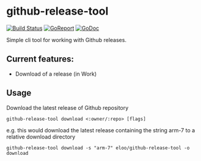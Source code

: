 # github-release-tool
[![Build Status](https://api.travis-ci.org/eloo/github-release-tool.svg?branch=master)](https://travis-ci.org/eloo/github-release-tool)
[![GoReport](https://goreportcard.com/badge/eloo/github-release-tool)](https://goreportcard.com/report/eloo/github-release-tool)
[![GoDoc](https://godoc.org/github.com/eloo/github-release-tool?status.svg)](https://godoc.org/github.com/eloo/github-release-tool)

Simple cli tool for working with Github releases.

## Current features:
* Download of a release (in Work)

## Usage
Download the latest release of Github repository
```
github-release-tool download <:owner/:repo> [flags]
```
e.g. this would download the latest release containing the string arm-7 to a relative download directory
```
github-release-tool download -s "arm-7" eloo/github-release-tool -o download
```
